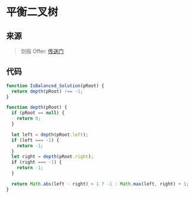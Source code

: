 # 平衡二叉树

## 来源

> 剑指 Offer: [传送门](https://leetcode-cn.com/problems/ping-heng-er-cha-shu-lcof/solution/)

## 代码

```js
function IsBalanced_Solution(pRoot) {
  return depth(pRoot) !== -1;
}

function depth(pRoot) {
  if (pRoot == null) {
    return 0;
  }

  let left = depth(pRoot.left);
  if (left === -1) {
    return -1;
  }
  let right = depth(pRoot.right);
  if (right === -1) {
    return -1;
  }

  return Math.abs(left - right) > 1 ? -1 : Math.max(left, right) + 1;
}
```
